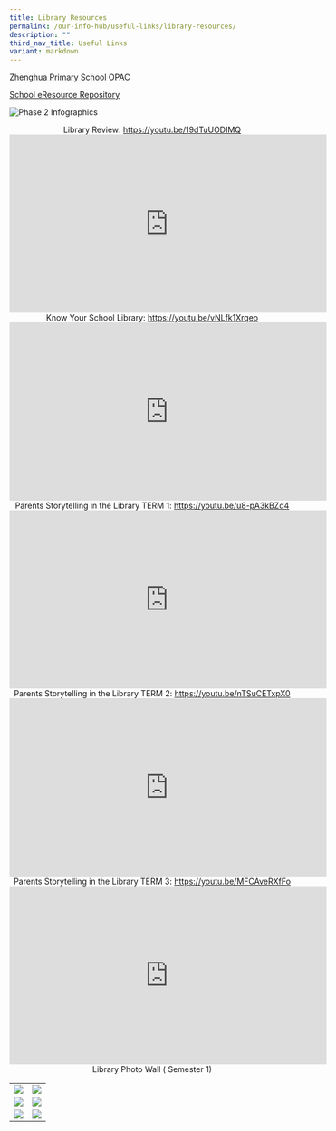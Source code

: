 ```yaml
---
title: Library Resources
permalink: /our-info-hub/useful-links/library-resources/
description: ""
third_nav_title: Useful Links
variant: markdown
---
```

[ Zhenghua Primary School OPAC](https://schoolibrary.moe.edu.sg/zhenghuapri)


[School eResource Repository](https://schoolibrary.moe.edu.sg/eresourcespri/cgi-bin/spydus.exe/MSGTRN/WPAC/HOME)


![Phase 2 Infographics](/images/Our%20info%20hub/mobile%20infographic.png)


<center>Library Review: <a href="https://youtu.be/19dTuUODIMQ" target="_blank">https://youtu.be/19dTuUODIMQ</a></center>
<center><iframe allowfullscreen="" allow="accelerometer; autoplay; clipboard-write; encrypted-media; gyroscope; picture-in-picture; web-share" frameborder="0" title="YouTube video player" src="https://www.youtube.com/embed/19dTuUODIMQ" height="315" width="560"></iframe></center>

<center>Know Your School Library: <a href="https://youtu.be/vNLfk1Xrqeo" target="_blank">https://youtu.be/vNLfk1Xrqeo</a></center>
<center><iframe allowfullscreen="" allow="accelerometer; autoplay; clipboard-write; encrypted-media; gyroscope; picture-in-picture; web-share" frameborder="0" title="YouTube video player" src="https://www.youtube.com/embed/vNLfk1Xrqeo" height="315" width="560"></iframe></center>

<center>Parents Storytelling in the Library TERM 1: <a href="https://youtu.be/u8-pA3kBZd4" target="_blank">https://youtu.be/u8-pA3kBZd4</a></center>
<center><iframe allowfullscreen="" allow="accelerometer; autoplay; clipboard-write; encrypted-media; gyroscope; picture-in-picture; web-share" frameborder="0" title="YouTube video player" src="https://www.youtube.com/embed/u8-pA3kBZd4" height="315" width="560"></iframe></center>

<center>Parents Storytelling in the Library TERM 2: <a href="https://youtu.be/nTSuCETxpX0" target="_blank">https://youtu.be/nTSuCETxpX0</a></center>
<center><iframe allowfullscreen="" allow="accelerometer; autoplay; clipboard-write; encrypted-media; gyroscope; picture-in-picture; web-share" frameborder="0" title="YouTube video player" src="https://www.youtube.com/embed/nTSuCETxpX0" height="315" width="560"></iframe></center>

<center>Parents Storytelling in the Library TERM 3: <a href="https://youtu.be/MFCAveRXfFo" target="_blank">https://youtu.be/MFCAveRXfFo</a></center>
<center><iframe allowfullscreen="" allow="accelerometer; autoplay; clipboard-write; encrypted-media; gyroscope; picture-in-picture; web-share" frameborder="0" title="YouTube video player" src="https://www.youtube.com/embed/MFCAveRXfFo" height="315" width="560"></iframe></center>

<center>Library Photo Wall ( Semester 1)</center>

|                 |                                     |
|:-------------:|:----------------:|
| ![](/images/Our%20info%20hub/IMG_4707.jpg) |![](/images/Our%20info%20hub/IMG_4708.jpg) |
| ![](/images/Our%20info%20hub/IMG_4707.jpg) |![](/images/Our%20info%20hub/IMG_4708.jpg) |
| ![](/images/Our%20info%20hub/IMG_4707.jpg) |![](/images/Our%20info%20hub/IMG_4708.jpg) |